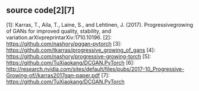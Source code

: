 

<!--
 * @version:
 * @Author:  StevenJokess https://github.com/StevenJokess
 * @Date: 2020-10-08 17:42:00
 * @LastEditors:  StevenJokess https://github.com/StevenJokess
 * @LastEditTime: 2020-11-27 19:59:27
 * @Description:
 * @TODO::
 * @Reference:
-->



## source code[2][7]




[1]: Karras,  T.,  Aila,  T.,  Laine,  S.,  and  Lehtinen,  J.  (2017).  Progressivegrowing of GANs for improved quality, stability, and variation.arXivpreprintarXiv:1710.10196.
[2]: https://github.com/nashory/pggan-pytorch
[3]: https://github.com/tkarras/progressive_growing_of_gans
[4]: https://github.com/nashory/progressive-growing-torch
[5]: https://github.com/TuXiaokang/DCGAN.PyTorch
[6]: http://research.nvidia.com/sites/default/files/pubs/2017-10_Progressive-Growing-of//karras2017gan-paper.pdf
[7]: https://github.com/TuXiaokang/DCGAN.PyTorch

